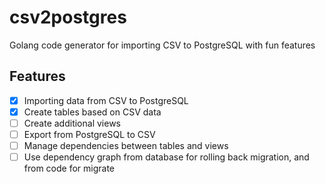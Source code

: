 # csv2postgres

Golang code generator for importing CSV to PostgreSQL with fun features

## Features

- [x] Importing data from CSV to PostgreSQL
- [x] Create tables based on CSV data
- [ ] Create additional views
- [ ] Export from PostgreSQL to CSV
- [ ] Manage dependencies between tables and views
- [ ] Use dependency graph from database for rolling back migration, and from code for migrate
